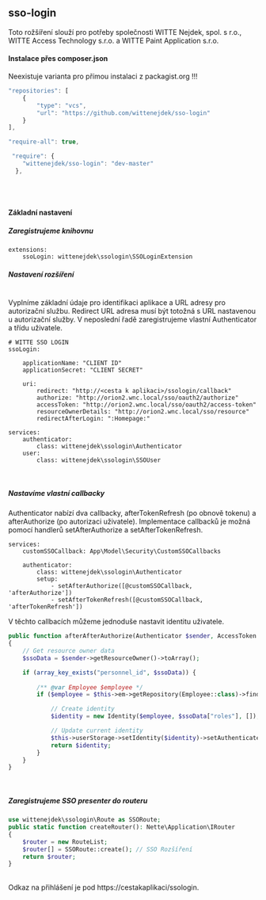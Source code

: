 ## sso-login
Toto rožšíření slouží pro potřeby společnosti WITTE Nejdek, spol. s r.o., WITTE Access Technology s.r.o. a WITTE Paint Application s.r.o.
<br>

#### Instalace přes composer.json
Neexistuje varianta pro přímou instalaci z packagist.org !!!

```javascript
"repositories": [
	{
		"type": "vcs",
		"url": "https://github.com/wittenejdek/sso-login"
	}
],

"require-all": true,

 "require": {
    "wittenejdek/sso-login": "dev-master"
  },
```
<br>
<br>

#### Základní nastavení

##### Zaregistrujeme knihovnu
```
extensions:
    ssoLogin: wittenejdek\ssologin\SSOLoginExtension
```

##### Nastavení rozšíření
<br>
Vyplníme základní údaje pro identifikaci aplikace a URL adresy pro autorizační službu.  Redirect URL adresa musí být totožná s URL nastavenou u autorizační služby. V neposlední řadě zaregistrujeme vlastní Authenticator a třídu uživatele.

```
# WITTE SSO LOGIN
ssoLogin:

    applicationName: "CLIENT ID"
    applicationSecret: "CLIENT SECRET"

    uri:
        redirect: "http://<cesta k aplikaci>/ssologin/callback"
        authorize: "http://orion2.wnc.local/sso/oauth2/authorize"
        accessToken: "http://orion2.wnc.local/sso/oauth2/access-token"
        resourceOwnerDetails: "http://orion2.wnc.local/sso/resource"
        redirectAfterLogin: ":Homepage:"

services:
	authenticator: 
		class: wittenejdek\ssologin\Authenticator
	user:
		class: wittenejdek\ssologin\SSOUser
```
<br>

##### Nastavíme vlastní callbacky
Authenticator nabízí dva callbacky, afterTokenRefresh (po obnově tokenu) a afterAuthorize (po autorizaci uživatele).
Implementace callbacků je možná pomocí handlerů setAfterAuthorize a setAfterTokenRefresh.

```
services:
	customSSOCallback: App\Model\Security\CustomSSOCallbacks

	authenticator:
		class: wittenejdek\ssologin\Authenticator
		setup:
			- setAfterAuthorize([@customSSOCallback, 'afterAuthorize'])
			- setAfterTokenRefresh([@customSSOCallback, 'afterTokenRefresh'])
```

V těchto callbacích můžeme jednoduše nastavit identitu uživatele.

```php
public function afterAfterAuthorize(Authenticator $sender, AccessToken $accessToken) 
{
	// Get resource owner data
	$ssoData = $sender->getResourceOwner()->toArray();

	if (array_key_exists("personnel_id", $ssoData)) {
	
		/** @var Employee $employee */
		if ($employee = $this->em->getRepository(Employee::class)->find((int)$ssoData["personnel_id"])) {

			// Create identity
			$identity = new Identity($employee, $ssoData["roles"], []);

			// Update current identity
			$this->userStorage->setIdentity($identity)->setAuthenticated(true);
			return $identity;
		}
	}
}
```

<br>

##### Zaregistrujeme SSO presenter do routeru
```php
use wittenejdek\ssologin\Route as SSORoute;
public static function createRouter(): Nette\Application\IRouter
{
	$router = new RouteList;
	$router[] = SSORoute::create(); // SSO Rozšíření
	return $router;
}
```
<br>
Odkaz na přihlášení je pod https://cestakaplikaci/ssologin. 

